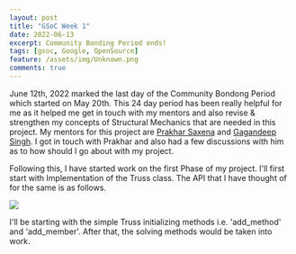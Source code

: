 ```yaml
---
layout: post
title: "GSoC Week 1"
date: 2022-06-13
excerpt: Community Bonding Period ends!
tags: [gsoc, Google, OpenSource]
feature: /assets/img/Unknown.png
comments: true
---
```


June 12th, 2022 marked the last day of the Community Bondong Period which started on May 20th. This 24 day period has been really helpful for me as it helped me get in touch with my mentors and also revise & strengthen my concepts of Structural Mechanics that are needed in this project. My mentors for this project are [Prakhar Saxena](https://github.com/Psycho-Pirate) and [Gagandeep Singh](https://github.com/czgdp1807). I got in touch with Prakhar and also had a few discussions with him as to how should I go about with my project. 

Following this, I have started work on the first Phase of my project. I'll first start with Implementation of the Truss class. The API that I have thought of for the same is as follows.

<img src="{{site.baseurl}}/assets/img/truss_api.png">

I'll be starting with the simple Truss initializing methods i.e. 'add_method' and 'add_member'. After that, the solving methods would be taken into work. 